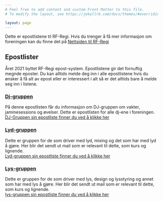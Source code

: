 ```yaml
---
# Feel free to add content and custom Front Matter to this file.
# To modify the layout, see https://jekyllrb.com/docs/themes/#overriding-theme-defaults

layout: page
---
```

Dette er epostlistene til RF-Regi. Hvis du trenger å få mer informasjon om foreningen kan du finne det på
[Nettsiden til RF-Regi](https://rfregi.no)

## Epostlister

Året 2021 byttet RF-Regi epost-system. Epostlistene gir det fornuftig megnde eposter. Du kan alltids melde deg inn i alle epostlistene hvis du ønsker å få alt av epost eller er interessert i alt så er det alltids bare å melde seg inn i listene.

### [Dj-gruppen](https://groups.google.com/u/1/a/rfregi.no/g/dj-gruppen)

På denne epostlisten får du informasjon om DJ-gruppen om vakter, jammesessions og øvelser. Dette er epostlisten for alle dj-ene i foreningen.  
[DJ-Gruppen sin epostliste finner du ved å klikke her](https://groups.google.com/u/1/a/rfregi.no/g/dj-gruppen)

### [Lyd-gruppen](https://groups.google.com/u/1/a/rfregi.no/g/lyd)
Dette er gruppen for de som driver med lyd, mixing og det som har med lyd å gjøre.
Her blir det sendt ut mail som er relevant til dette, som kurs og lignende.  
[Lyd-gruppen sin epostliste finner du ved å klikke her](https://groups.google.com/u/1/a/rfregi.no/g/lyd)

### [Lys-gruppen](https://groups.google.com/u/1/a/rfregi.no/g/lys)
Dette er gruppen for de som driver med lys, design og lysstyring og annet som har med lys å gjøre.
Her blir det sendt ut mail som er relevant til dette, som kurs og lignende. \
[lys-gruppen sin epostliste finner du ved å klikke her](https://groups.google.com/u/1/a/rfregi.no/g/lys)

